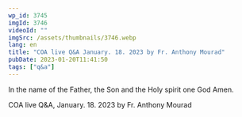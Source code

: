 ```yaml
---
wp_id: 3745
imgId: 3746
videoId: ""
imgSrc: /assets/thumbnails/3746.webp
lang: en
title: "COA live Q&A January. 18. 2023 by Fr. Anthony Mourad"
pubDate: 2023-01-20T11:41:50
tags: ["q&a"]
---
```


<!-- page: 6 -->

<p>In the name of the Father, the Son and the Holy spirit one God Amen.</p>
<p>COA live Q&amp;A, January. 18. 2023 by Fr. Anthony Mourad</p>
